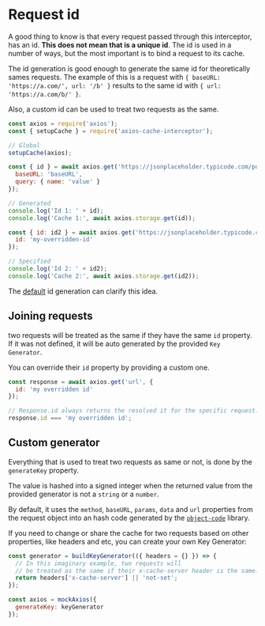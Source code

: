# Request id

A good thing to know is that every request passed through this interceptor, has an id.
**This does not mean that is a unique id**. The id is used in a number of ways, but the
most important is to bind a request to its cache.

The id generation is good enough to generate the same id for theoretically sames requests.
The example of this is a request with `{ baseURL: 'https://a.com/', url: '/b' }` results
to the same id with `{ url: 'https://a.com/b/' }`.

Also, a custom id can be used to treat two requests as the same.

```js #runkit
const axios = require('axios');
const { setupCache } = require('axios-cache-interceptor');

// Global
setupCache(axios);

const { id } = await axios.get('https://jsonplaceholder.typicode.com/posts/1', {
  baseURL: 'baseURL',
  query: { name: 'value' }
});

// Generated
console.log('Id 1: ' + id);
console.log('Cache 1:', await axios.storage.get(id));

const { id: id2 } = await axios.get('https://jsonplaceholder.typicode.com/posts/1', {
  id: 'my-overridden-id'
});

// Specified
console.log('Id 2: ' + id2);
console.log('Cache 2:', await axios.storage.get(id2));
```

The
[default](https://github.com/arthurfiorette/axios-cache-interceptor/blob/main/src/util/key-generator.ts)
id generation can clarify this idea.

## Joining requests

two requests will be treated as the same if they have the same `id` property. If it was
not defined, it will be auto generated by the provided `Key Generator`.

You can override their `id` property by providing a custom one.

```js
const response = await axios.get('url', {
  id: 'my overridden id'
});

// Response.id always returns the resolved it for the specific request. (In this case, 'my overridden id')
response.id === 'my overridden id';
```

## Custom generator

Everything that is used to treat two requests as same or not, is done by the `generateKey`
property.

The value is hashed into a signed integer when the returned value from the provided
generator is not a `string` or a `number`.

By default, it uses the `method`, `baseURL`, `params`, `data` and `url` properties from
the request object into an hash code generated by the
[`object-code`](https://www.npmjs.com/package/object-code) library.

If you need to change or share the cache for two requests based on other properties, like
headers and etc, you can create your own Key Generator:

```js
const generator = buildKeyGenerator(({ headers = {} }) => {
  // In this imaginary example, two requests will
  // be treated as the same if their x-cache-server header is the same.
  return headers['x-cache-server'] || 'not-set';
});

const axios = mockAxios({
  generateKey: keyGenerator
});
```
